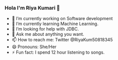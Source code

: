 ### Hola I'm Riya Kumari 👋

- 🔭 I’m currently working on Software development
- 🌱 I’m currently learning Machine Learning.
- 🤔 I’m looking for help with JDBC.
- 💬 Ask me about anything you want.
- 📫 How to reach me: Twitter @RiyaKum50818345
- 😄 Pronouns: She/Her
- ⚡ Fun fact: I spend 12 hour listening to songs.
